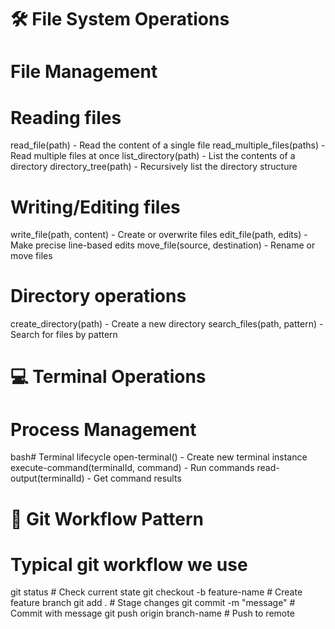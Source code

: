 # 🛠️ File System Operations
# File Management
# Reading files
read_file(path) - Read the content of a single file
read_multiple_files(paths) - Read multiple files at once
list_directory(path) - List the contents of a directory
directory_tree(path) - Recursively list the directory structure

# Writing/Editing files
write_file(path, content) - Create or overwrite files
edit_file(path, edits) - Make precise line-based edits
move_file(source, destination) - Rename or move files

# Directory operations
create_directory(path) - Create a new directory
search_files(path, pattern) - Search for files by pattern

# 💻 Terminal Operations
# Process Management

bash# Terminal lifecycle
open-terminal() - Create new terminal instance
execute-command(terminalId, command) - Run commands
read-output(terminalId) - Get command results

# 🔧 Git Workflow Pattern
# Typical git workflow we use

git status                    # Check current state
git checkout -b feature-name  # Create feature branch
git add .                     # Stage changes
git commit -m "message"       # Commit with message
git push origin branch-name   # Push to remote
